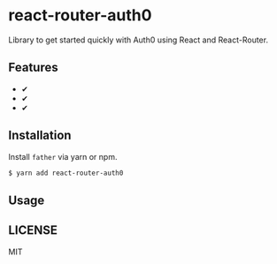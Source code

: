 # react-router-auth0

Library to get started quickly with Auth0 using React and React-Router.

## Features

* ✔︎ 
* ✔︎ 
* ✔︎ 

## Installation

Install `father` via yarn or npm.

```bash
$ yarn add react-router-auth0
```

## Usage


## LICENSE

MIT